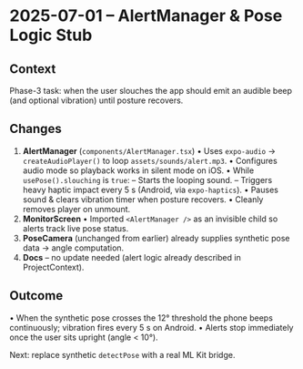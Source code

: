 # 2025-07-01 – AlertManager & Pose Logic Stub

## Context

Phase-3 task: when the user slouches the app should emit an audible beep (and optional vibration) until posture recovers.

## Changes

1. **AlertManager** (`components/AlertManager.tsx`)
   • Uses `expo-audio` → `createAudioPlayer()` to loop `assets/sounds/alert.mp3`.
   • Configures audio mode so playback works in silent mode on iOS.
   • While `usePose().slouching` is `true`:
   – Starts the looping sound.
   – Triggers heavy haptic impact every 5 s (Android, via `expo-haptics`).
   • Pauses sound & clears vibration timer when posture recovers.
   • Cleanly removes player on unmount.
2. **MonitorScreen**
   • Imported `<AlertManager />` as an invisible child so alerts track live pose status.
3. **PoseCamera** (unchanged from earlier) already supplies synthetic pose data → angle computation.
4. **Docs** – no update needed (alert logic already described in ProjectContext).

## Outcome

• When the synthetic pose crosses the 12° threshold the phone beeps continuously; vibration fires every 5 s on Android.
• Alerts stop immediately once the user sits upright (angle < 10°).

Next: replace synthetic `detectPose` with a real ML Kit bridge.
